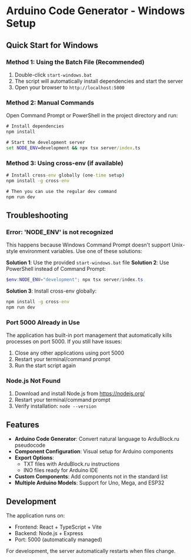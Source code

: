 # Arduino Code Generator - Windows Setup

## Quick Start for Windows

### Method 1: Using the Batch File (Recommended)
1. Double-click `start-windows.bat`
2. The script will automatically install dependencies and start the server
3. Open your browser to `http://localhost:5000`

### Method 2: Manual Commands
Open Command Prompt or PowerShell in the project directory and run:

```cmd
# Install dependencies
npm install

# Start the development server
set NODE_ENV=development && npx tsx server/index.ts
```

### Method 3: Using cross-env (if available)
```cmd
# Install cross-env globally (one-time setup)
npm install -g cross-env

# Then you can use the regular dev command
npm run dev
```

## Troubleshooting

### Error: 'NODE_ENV' is not recognized
This happens because Windows Command Prompt doesn't support Unix-style environment variables. Use one of these solutions:

**Solution 1**: Use the provided `start-windows.bat` file
**Solution 2**: Use PowerShell instead of Command Prompt:
```powershell
$env:NODE_ENV="development"; npx tsx server/index.ts
```
**Solution 3**: Install cross-env globally:
```cmd
npm install -g cross-env
npm run dev
```

### Port 5000 Already in Use
The application has built-in port management that automatically kills processes on port 5000. If you still have issues:
1. Close any other applications using port 5000
2. Restart your terminal/command prompt
3. Run the start script again

### Node.js Not Found
1. Download and install Node.js from https://nodejs.org/
2. Restart your terminal/command prompt
3. Verify installation: `node --version`

## Features

- **Arduino Code Generator**: Convert natural language to ArduBlock.ru pseudocode
- **Component Configuration**: Visual setup for Arduino components
- **Export Options**: 
  - TXT files with ArduBlock.ru instructions
  - INO files ready for Arduino IDE
- **Custom Components**: Add components not in the standard list
- **Multiple Arduino Models**: Support for Uno, Mega, and ESP32

## Development

The application runs on:
- Frontend: React + TypeScript + Vite
- Backend: Node.js + Express
- Port: 5000 (automatically managed)

For development, the server automatically restarts when files change.